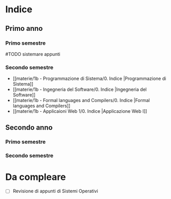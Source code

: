 # Indice
## Primo anno
### Primo semestre
#TODO sistemare appunti

### Secondo semestre
- [[materie/1b - Programmazione di Sistema/0. Indice |Programmazione di Sistema]]
- [[materie/1b - Ingegneria del Software/0. Indice |Ingegneria del Software]]
- [[materie/1b - Formal languages and Compilers/0. Indice |Formal languages and Compilers]]
- [[materie/1b - Applicaioni Web 1/0. Indice |Applicazione Web I]]

## Secondo anno
### Primo semestre

### Secondo semestre


# Da compleare
- [ ] Revisione di appunti di Sistemi Operativi